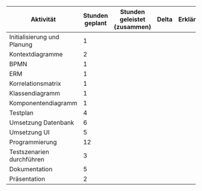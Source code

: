 | Aktivität                   | Stunden geplant | Stunden geleistet (zusammen) | Delta | Erklärung |
| --------------------------- | --------------- | ---------------------------- | ----- | --------- |
| Initialisierung und Planung | 1               |                              |       |           |
| Kontextdiagramme            | 2               |                              |       |           |
| BPMN                        | 1               |                              |       |           |
| ERM                         | 1               |                              |       |           |
| Korrelationsmatrix          | 1               |                              |       |           |
| Klassendiagramm             | 1               |                              |       |           |
| Komponentendiagramm         | 1               |                              |       |           |
| Testplan                    | 4               |                              |       |           |
| Umsetzung Datenbank         | 6               |                              |       |           |
| Umsetzung UI                | 5               |                              |       |           |
| Programmierung              | 12              |                              |       |           |
| Testszenarien durchführen   | 3               |                              |       |           |
| Dokumentation               | 5               |                              |       |           |
| Präsentation                | 2               |                              |       |           |
